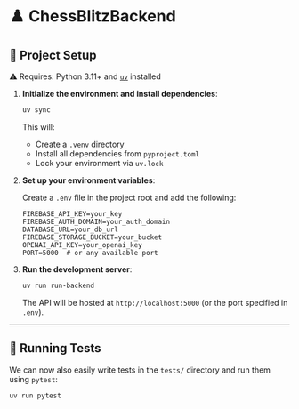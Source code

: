 # ♟️ ChessBlitzBackend

## 🔧 Project Setup

⚠️ Requires: Python 3.11+ and [`uv`](https://github.com/astral-sh/uv) installed  

1. **Initialize the environment and install dependencies**:

    ```bash
    uv sync
    ```

    This will:
    - Create a `.venv` directory
    - Install all dependencies from `pyproject.toml`
    - Lock your environment via `uv.lock`

1. **Set up your environment variables**:

    Create a `.env` file in the project root and add the following:

    ```env
    FIREBASE_API_KEY=your_key
    FIREBASE_AUTH_DOMAIN=your_auth_domain
    DATABASE_URL=your_db_url
    FIREBASE_STORAGE_BUCKET=your_bucket
    OPENAI_API_KEY=your_openai_key
    PORT=5000  # or any available port
    ```

1. **Run the development server**:

    ```bash
    uv run run-backend
    ```

    The API will be hosted at `http://localhost:5000` (or the port specified in `.env`).

---

## 🧪 Running Tests

We can now also easily write tests in the `tests/` directory and run them using `pytest`:

```bash
uv run pytest
```
